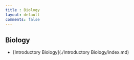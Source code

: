 ```yaml
---
title : Biology
layout: default
comments: false
---
```


## Biology

- [Introductory Biology](./Introductory Biology/index.md)
